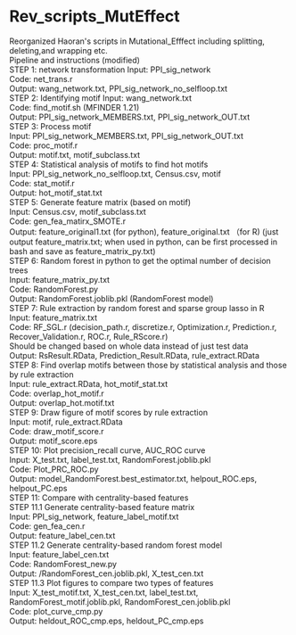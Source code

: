 # Rev_scripts_MutEffect
Reorganized Haoran's scripts in Mutational_Efffect including splitting, deleting,and wrapping etc.  
Pipeline and instructions (modified)  
STEP 1: network transformation
	Input: PPI_sig_network  
            Code:  net_trans.r  
            Output: wang_network.txt, PPI_sig_network_no_selfloop.txt  
STEP 2: Identifying motif 
	Input: wang_network.txt  
	Code: find_motif.sh (MFINDER 1.21)  
	Output: PPI_sig_network_MEMBERS.txt, PPI_sig_network_OUT.txt  
STEP 3: Process motif  
	Input: PPI_sig_network_MEMBERS.txt, PPI_sig_network_OUT.txt  
	Code: proc_motif.r  
	Output: motif.txt, motif_subclass.txt  
STEP 4: Statistical analysis of motifs to find hot motifs  
	Input: PPI_sig_network_no_selfloop.txt, Census.csv, motif  
	Code: stat_motif.r  
 	Output: hot_motif_stat.txt    
STEP 5: Generate feature matrix (based on motif)  
	Input: Census.csv, motif_subclass.txt  
	Code: gen_fea_matirx_SMOTE.r  
	Output: feature_original1.txt (for python), feature_original.txt （for R) (just output feature_matrix.txt; when used in python, can be first processed in bash and save as feature_matrix_py.txt)  
STEP 6: Random forest in python to get the optimal number of decision trees  
	Input: feature_matrix_py.txt   
	Code: RandomForest.py  
	Output: RandomForest.joblib.pkl (RandomForest model)  
STEP 7:  Rule extraction by random forest and sparse group lasso in R  
	Input: feature_matrix.txt  
	Code: RF_SGL.r (decision_path.r,  discretize.r,  Optimization.r,  Prediction.r,  Recover_Validation.r,   ROC.r,  Rule_RScore.r)   
	Should be changed based on whole data instead of just test data  
	Output: RsResult.RData, Prediction_Result.RData, rule_extract.RData  
STEP 8: Find overlap motifs between those by statistical analysis and those by rule extraction  
	Input: rule_extract.RData, hot_motif_stat.txt  
	Code: overlap_hot_motif.r  
	Output: overlap_hot.motif.txt  
STEP 9: Draw figure of motif scores by rule extraction  
	Input: motif, rule_extract.RData  
	Code: draw_motif_score.r  
	Output: motif_score.eps  
STEP 10: Plot precision_recall curve, AUC_ROC curve  
	Input: X_test.txt, label_test.txt, RandomForest.joblib.pkl  
	Code: Plot_PRC_ROC.py  
	Output: model_RandomForest.best_estimator.txt, helpout_ROC.eps, helpout_PC.eps  
STEP 11: Compare with centrality-based features  
	STEP 11.1 Generate centrality-based feature matrix  
		Input: PPI_sig_network, feature_label_motif.txt  
		Code: gen_fea_cen.r  
		Output: feature_label_cen.txt  
	STEP 11.2 Generate centrality-based random forest model  
		Input: feature_label_cen.txt  
		Code: RandomForest_new.py  
		Output: /RandomForest_cen.joblib.pkl, X_test_cen.txt  
	STEP 11.3 Plot figures to compare two types of features  
		Input: X_test_motif.txt,  X_test_cen.txt,  label_test.txt, RandomForest_motif.joblib.pkl,   RandomForest_cen.joblib.pkl  
		Code: plot_curve_cmp.py  
		Output: heldout_ROC_cmp.eps, heldout_PC_cmp.eps  
